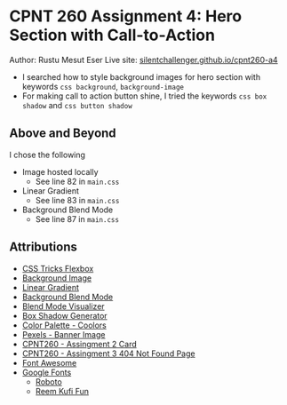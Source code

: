 # CPNT 260 Assignment 4: Hero Section with Call-to-Action
Author: Rustu Mesut Eser
Live site: [silentchallenger.github.io/cpnt260-a4](https://silentchallenger.github.io/cpnt260-a4)
- I searched how to style background images for hero section with keywords `css background`, `background-image`
- For making call to action button shine, I tried the keywords `css box shadow` and `css button shadow`

## Above and Beyond
I chose the following
- Image hosted locally
    - See line 82 in `main.css`
- Linear Gradient
    - See line 83 in `main.css`
- Background Blend Mode
    - See line 87 in `main.css`

## Attributions
- [CSS Tricks Flexbox](https://css-tricks.com/snippets/css/a-guide-to-flexbox/)
- [Background Image](https://developer.mozilla.org/en-US/docs/Web/CSS/background)
- [Linear Gradient](https://developer.mozilla.org/en-US/docs/Web/CSS/background-blend-mode)
- [Background Blend Mode](https://developer.mozilla.org/en-US/docs/Web/CSS/gradient/linear-gradient)
- [Blend Mode Visualizer](https://acidtone.github.io/blendr/)
- [Box Shadow Generator](https://developer.mozilla.org/en-US/docs/Web/CSS/CSS_Backgrounds_and_Borders/Box-shadow_generator)
- [Color Palette - Coolors](https://coolors.co/)
- [Pexels - Banner Image](https://www.pexels.com/photo/2-motorcycle-racing-on-asphalt-road-during-daytime-62661/)
- [CPNT260 - Assingment 2 Card](https://github.com/silentchallenger/cpnt260-a2)
- [CPNT260 - Assingment 3 404 Not Found Page](https://github.com/silentchallenger/cpnt260-a3)
- [Font Awesome](https://fontawesome.com/)
- [Google Fonts](https://fonts.google.com/)
    - [Roboto](https://fonts.google.com/specimen/Roboto)
    - [Reem Kufi Fun](https://fonts.google.com/specimen/Reem+Kufi+Fun)
